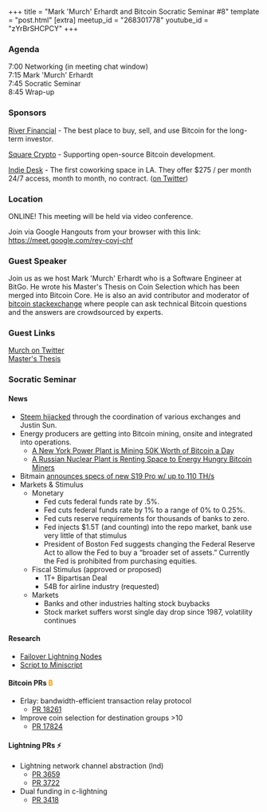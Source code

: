 +++
title = "Mark 'Murch' Erhardt and Bitcoin Socratic Seminar #8"
template = "post.html"
[extra]
meetup_id = "268301778"
youtube_id = "zYrBrSHCPCY"
+++

### Agenda

7:00 Networking (in meeting chat window)  
7:15 Mark 'Murch' Erhardt  
7:45 Socratic Seminar  
8:45 Wrap-up  

### Sponsors

[River Financial](https://www.river.com) - The best place to buy, sell, and use Bitcoin for the long-term investor.  

[Square Crypto](https://twitter.com/sqcrypto) - Supporting open-source Bitcoin development.

[Indie Desk](https://www.indiedesk.com/) - The first coworking space in LA. They offer $275 / per month 24/7 access, 
month to month, no contract. ([on Twitter](https://twitter.com/indiedesk))

 ### Location

ONLINE! This meeting will be held via video conference. 

Join via Google Hangouts from your browser with this link:
 <https://meet.google.com/rey-covj-chf>

### Guest Speaker

Join us as we host Mark 'Murch' Erhardt who is a Software Engineer at BitGo. He wrote his Master's Thesis on Coin 
Selection which has been merged into Bitcoin Core. He is also an avid contributor and moderator of 
[bitcoin stackexchange](http://bitcoin.stackexchange.com/) where people can ask technical Bitcoin questions and the 
answers are crowdsourced by experts.

### Guest Links

[Murch on Twitter](https://twitter.com/murchandamus)  
[Master's Thesis](http://murch.one/wp-content/uploads/2016/11/erhardt2016coinselection.pdf)

### Socratic Seminar

#### News

- [Steem hijacked](https://twitter.com/bcmakes/status/1234668640353439744) through the coordination of various exchanges and Justin Sun.  
- Energy producers are getting into Bitcoin mining, onsite and integrated into operations.  
  - [A New York Power Plant is Mining 50K Worth of Bitcoin a Day](https://www.coindesk.com/a-new-york-power-plant-is-mining-50k-worth-of-bitcoin-a-day)  
  - [A Russian Nuclear Plant is Renting Space to Energy Hungry Bitcoin Miners](https://www.coindesk.com/a-russian-nuclear-plant-is-renting-space-to-energy-hungry-bitcoin-miners)  
- Bitmain [announces specs of new S19 Pro w/ up to 110 TH/s](https://www.prnewswire.com/news-releases/bitmain-announces-specs-for-next-gen-antminer-s19-and-s19-pro-coming-soon-301012293.html)  
- Markets & Stimulus  
  - Monetary  
    - Fed cuts federal funds rate by .5%.  
    - Fed cuts federal funds rate by 1% to a range of 0% to 0.25%.  
    - Fed cuts reserve requirements for thousands of banks to zero.  
    - Fed injects $1.5T (and counting) into the repo market, bank use very little of that stimulus  
    - President of Boston Fed suggests changing the Federal Reserve Act to allow the Fed to buy a “broader set of assets.” Currently the Fed is prohibited from purchasing equities.  
  - Fiscal Stimulus (approved or proposed)  
    - 1T+ Bipartisan Deal  
    - 54B for airline industry (requested)  
  - Markets  
    - Banks and other industries halting stock buybacks  
    - Stock market suffers worst single day drop since 1987, volatility continues  

#### Research

- [Failover Lightning Nodes](https://suredbits.com/lightning-201-failover-node-demonstration/)  
- [Script to Miniscript](https://diyhpl.us/wiki/transcripts/london-bitcoin-devs/2020-02-04-andrew-poelstra-miniscript/)  

#### Bitcoin PRs <font color="#FF9900">₿</font>

- Erlay: bandwidth-efficient transaction relay protocol  
  - [PR 18261](https://github.com/bitcoin/bitcoin/pull/18261)  
- Improve coin selection for destination groups >10  
  - [PR 17824](https://github.com/bitcoin/bitcoin/pull/17824)    

#### Lightning PRs ⚡

- Lightning network channel abstraction (lnd)  
  - [PR 3659](https://github.com/lightningnetwork/lnd/pull/3659)  
  - [PR 3722](https://github.com/lightningnetwork/lnd/pull/3722)  
- Dual funding in c-lightning  
  - [PR 3418](https://github.com/ElementsProject/lightning/pull/3418)  
